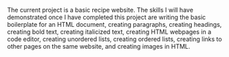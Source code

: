 The current project is a basic recipe website. The skills I will have demonstrated once I have completed this project are writing the basic boilerplate for an HTML document, creating paragraphs, creating headings, creating bold text, creating italicized text, creating HTML webpages in a code editor, creating unordered lists, creating ordered lists, creating links to other pages on the same website, and creating images in HTML.